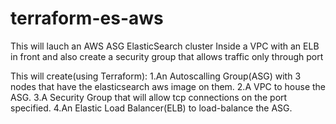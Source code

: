 # terraform-es-aws


This will lauch an AWS ASG ElasticSearch cluster Inside a VPC with an ELB in front and also create a security group that allows traffic only through port

This will create(using Terraform):
  1.An Autoscalling Group(ASG) with 3 nodes that have the elasticsearch aws image on them.
  2.A VPC to house the ASG.
  3.A Security Group that will allow tcp connections on the port specified.
  4.An Elastic Load Balancer(ELB) to load-balance the ASG.
  

